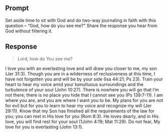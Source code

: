 ---
---

## Prompt

Set aside time to sit with God and do two-way journaling in faith with this question – “God, how do you see me?”  Share the response you hear from God without filtering it.

## Response

> Lord, how do You see me?

I love you with an everlasting love and will draw you closer to me, my son (Jer 31:3). Though you are in a wilderness of reclusiveness at this time, I have not forgotten you and will be by your side (Isa 44:21; Ps 23). Train your heart to hear my voice amid your tumultuous surroundings and the turbulence of your soul (John 10:27). There is nowhere you will go that I’m not there; there is no place you hide that I cannot see you (Ps 139:7-11). I am where you are, and you are where I want you to be. My plans for you are not for evil but for you to learn to hear my voice and recognize my will (Jer 29:11). Know that my Son has finished all the requirements of the law for you; you can rest in His love for you (Rom 8:3). He loves dearly, and in His love, you will find rest for your soul (1John 4:19; Mat 11:29). Do not fear, My love for you is everlasting (John 13:1).
